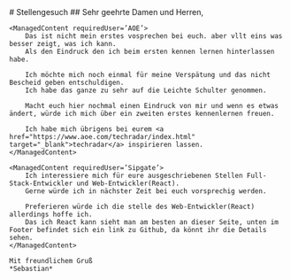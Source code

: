 <ManagedContent requiredRole=’Arbeitgeber’>
    # Stellengesuch
    ## Sehr geehrte Damen und Herren,

    <ManagedContent requiredUser=’AOE’>
        Das ist nicht mein erstes vosprechen bei euch. aber vllt eins was besser zeigt, was ich kann.
        Als den Eindruck den ich beim ersten kennen lernen hinterlassen habe.

        Ich möchte mich noch einmal für meine Verspätung und das nicht Bescheid geben entschuldigen.
        Ich habe das ganze zu sehr auf die Leichte Schulter genommen.

        Macht euch hier nochmal einen Eindruck von mir und wenn es etwas ändert, würde ich mich über ein zweiten erstes kennenlernen freuen.
        
        Ich habe mich übrigens bei eurem <a href="https://www.aoe.com/techradar/index.html" target="_blank">techradar</a> inspirieren lassen.
    </ManagedContent>

    <ManagedContent requiredUser=’Sipgate’>
        Ich interessiere mich für eure ausgeschriebenen Stellen Full-Stack-Entwickler und Web-Entwickler(React).
        Gerne würde ich in nächster Zeit bei euch vorsprechig werden.

        Preferieren würde ich die stelle des Web-Entwickler(React) allerdings hoffe ich.
        Das ich React kann sieht man am besten an dieser Seite, unten im Footer befindet sich ein link zu Github, da könnt ihr die Details sehen. 
    </ManagedContent>

    Mit freundlichem Gruß
    *Sebastian*
</ManagedContent>